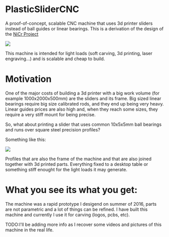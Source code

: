# PlasticSliderCNC
A proof-of-concept, scalable CNC machine that uses 3d printer sliders instead of ball guides or linear bearings. This is a derivation of the design of the [NiCr Project](https://github.com/JMG1/NiCr)

![](https://1.bp.blogspot.com/-Uc_LOJ0LulY/WRbOIUTTJiI/AAAAAAAAC9w/1ENcbq2rC6g5fGYeOn4uJ60Wui8xSa68ACLcB/s1600/3DprintedCNC.png)

This machine is intended for light loads (soft carving, 3d printing, laser engraving...) and is scalable
and cheap to build.

# Motivation
One of the major costs of building a 3d printer with a big work volume (for example 1000x2000x500mm) are the sliders and its frame. 
Big sized linear bearings require big size calibrated rods, and they end up being very heavy. Linear guides prices are also high and, when they reach some sizes, they require a very stiff mount for being precise.

So, what about printing a slider that uses common 10x5x5mm ball bearings and runs over square steel precision profiles?

Something like this:

![](https://2.bp.blogspot.com/-HS4TpQk49e4/WRbRv48PdyI/AAAAAAAAC98/55Q2Tc7Yg_4nFePQAVvm6jaNH3dL5ZtLgCLcB/s1600/slidercnc.png)

Profiles that are also the frame of the machine and that are also joined together with 3d printed parts. Everything fixed to a desktop table or something stiff enought for the light loads it may generate.


# What you see its what you get:

The machine was a rapid prototype I desigend on summer of 2016, parts are not parametric and a lot of things can be refined. I have built this machine and currently I use it for carving (logos, pcbs, etc).


TODO:I'll be adding more info as I recover some videos and pictures of this machine in the real life.
